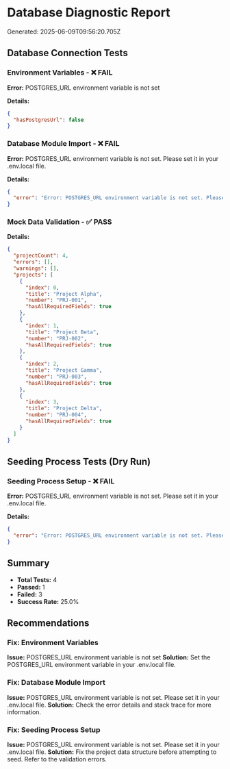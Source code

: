 # Database Diagnostic Report
Generated: 2025-06-09T09:56:20.705Z

## Database Connection Tests

### Environment Variables - ❌ FAIL
**Error:** POSTGRES_URL environment variable is not set

**Details:**
```json
{
  "hasPostgresUrl": false
}
```

### Database Module Import - ❌ FAIL
**Error:** POSTGRES_URL environment variable is not set. Please set it in your .env.local file.

**Details:**
```json
{
  "error": "Error: POSTGRES_URL environment variable is not set. Please set it in your .env.local file.\n    at <anonymous> (/workspace/lib/db/index.ts:11:9)\n    at Object.<anonymous> (/workspace/lib/db/index.ts:53:23)\n    at Module._compile (node:internal/modules/cjs/loader:1730:14)\n    at Object.transformer (/workspace/node_modules/.pnpm/tsx@4.19.4/node_modules/tsx/dist/register-D2KMMyKp.cjs:2:1186)\n    at Module.load (node:internal/modules/cjs/loader:1465:32)\n    at Function._load (node:internal/modules/cjs/loader:1282:12)\n    at TracingChannel.traceSync (node:diagnostics_channel:322:14)\n    at wrapModuleLoad (node:internal/modules/cjs/loader:235:24)\n    at cjsLoader (node:internal/modules/esm/translators:266:5)\n    at ModuleWrap.<anonymous> (node:internal/modules/esm/translators:200:7)"
}
```

### Mock Data Validation - ✅ PASS
**Details:**
```json
{
  "projectCount": 4,
  "errors": [],
  "warnings": [],
  "projects": [
    {
      "index": 0,
      "title": "Project Alpha",
      "number": "PRJ-001",
      "hasAllRequiredFields": true
    },
    {
      "index": 1,
      "title": "Project Beta",
      "number": "PRJ-002",
      "hasAllRequiredFields": true
    },
    {
      "index": 2,
      "title": "Project Gamma",
      "number": "PRJ-003",
      "hasAllRequiredFields": true
    },
    {
      "index": 3,
      "title": "Project Delta",
      "number": "PRJ-004",
      "hasAllRequiredFields": true
    }
  ]
}
```

## Seeding Process Tests (Dry Run)

### Seeding Process Setup - ❌ FAIL
**Error:** POSTGRES_URL environment variable is not set. Please set it in your .env.local file.

**Details:**
```json
{
  "error": "Error: POSTGRES_URL environment variable is not set. Please set it in your .env.local file.\n    at <anonymous> (/workspace/lib/db/index.ts:11:9)\n    at Object.<anonymous> (/workspace/lib/db/index.ts:53:23)\n    at Module._compile (node:internal/modules/cjs/loader:1730:14)\n    at Object.transformer (/workspace/node_modules/.pnpm/tsx@4.19.4/node_modules/tsx/dist/register-D2KMMyKp.cjs:2:1186)\n    at Module.load (node:internal/modules/cjs/loader:1465:32)\n    at Function._load (node:internal/modules/cjs/loader:1282:12)\n    at TracingChannel.traceSync (node:diagnostics_channel:322:14)\n    at wrapModuleLoad (node:internal/modules/cjs/loader:235:24)\n    at cjsLoader (node:internal/modules/esm/translators:266:5)\n    at ModuleWrap.<anonymous> (node:internal/modules/esm/translators:200:7)"
}
```

## Summary

- **Total Tests:** 4
- **Passed:** 1
- **Failed:** 3
- **Success Rate:** 25.0%

## Recommendations

### Fix: Environment Variables
**Issue:** POSTGRES_URL environment variable is not set
**Solution:** Set the POSTGRES_URL environment variable in your .env.local file.

### Fix: Database Module Import
**Issue:** POSTGRES_URL environment variable is not set. Please set it in your .env.local file.
**Solution:** Check the error details and stack trace for more information.

### Fix: Seeding Process Setup
**Issue:** POSTGRES_URL environment variable is not set. Please set it in your .env.local file.
**Solution:** Fix the project data structure before attempting to seed. Refer to the validation errors.


